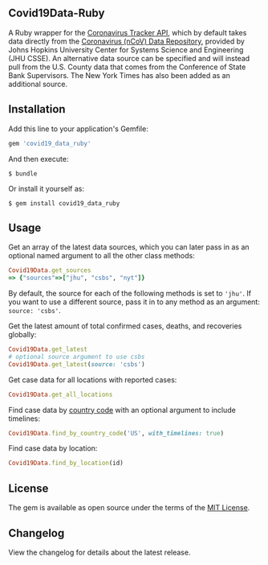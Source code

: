 ## Covid19Data-Ruby

A Ruby wrapper for the [Coronavirus Tracker API](https://github.com/ExpDev07/coronavirus-tracker-api), which by default takes data directly from the [Coronavirus (nCoV) Data Repository](https://github.com/CSSEGISandData/COVID-19), provided by Johns Hopkins University Center for Systems Science and Engineering (JHU CSSE). An alternative data source can be specified and will instead pull from the U.S. County data that comes from the Conference of State Bank Supervisors. The New York Times has also been added as an additional source.

## Installation

Add this line to your application's Gemfile:

```ruby
gem 'covid19_data_ruby'
```

And then execute:

    $ bundle

Or install it yourself as:

    $ gem install covid19_data_ruby

## Usage
Get an array of the latest data sources, which you can later pass in as an optional named argument to all the other class methods:
```ruby
Covid19Data.get_sources
=> {"sources"=>["jhu", "csbs", "nyt"]}
```

By default, the source for each of the following methods is set to `'jhu'`. If you want to use a different source, pass it in to any method as an argument: `source: 'csbs'`.

Get the latest amount of total confirmed cases, deaths, and recoveries globally:
```ruby
Covid19Data.get_latest
# optional source argument to use csbs
Covid19Data.get_latest(source: 'csbs')
```

Get case data for all locations with reported cases:
```ruby
Covid19Data.get_all_locations
```

Find case data by [country code](https://en.wikipedia.org/wiki/ISO_3166-1_alpha-2) with an optional argument to include timelines:
```ruby
Covid19Data.find_by_country_code('US', with_timelines: true)
```

Find case data by location:
```ruby
Covid19Data.find_by_location(id)
```

## License

The gem is available as open source under the terms of the [MIT License](http://opensource.org/licenses/MIT).

## Changelog

View the changelog for details about the latest release.
